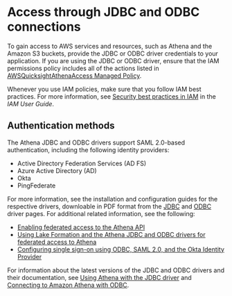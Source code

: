# Access through JDBC and ODBC connections<a name="policy-actions"></a>

To gain access to AWS services and resources, such as Athena and the Amazon S3 buckets, provide the JDBC or ODBC driver credentials to your application\. If you are using the JDBC or ODBC driver, ensure that the IAM permissions policy includes all of the actions listed in [AWSQuicksightAthenaAccess Managed Policy](managed-policies.md#awsquicksightathenaaccess-managed-policy)\.

Whenever you use IAM policies, make sure that you follow IAM best practices\. For more information, see [Security best practices in IAM](https://docs.aws.amazon.com/IAM/latest/UserGuide/best-practices.html) in the *IAM User Guide*\.

## Authentication methods<a name="security-jdbc-odbc-access-authentication"></a>

The Athena JDBC and ODBC drivers support SAML 2\.0\-based authentication, including the following identity providers:
+ Active Directory Federation Services \(AD FS\)
+ Azure Active Directory \(AD\)
+ Okta 
+ PingFederate

For more information, see the installation and configuration guides for the respective drivers, downloable in PDF format from the [JDBC](connect-with-jdbc.md) and [ODBC](connect-with-odbc.md) driver pages\. For additional related information, see the following:
+ [Enabling federated access to the Athena API](access-federation-saml.md)
+ [Using Lake Formation and the Athena JDBC and ODBC drivers for federated access to Athena](security-athena-lake-formation-jdbc.md)
+  [Configuring single sign\-on using ODBC, SAML 2\.0, and the Okta Identity Provider](okta-saml-sso.md)

For information about the latest versions of the JDBC and ODBC drivers and their documentation, see [Using Athena with the JDBC driver](connect-with-jdbc.md) and [Connecting to Amazon Athena with ODBC](connect-with-odbc.md)\.